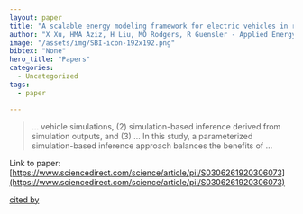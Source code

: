 ```yaml
---
layout: paper
title: "A scalable energy modeling framework for electric vehicles in regional transportation networks"
author: "X Xu, HMA Aziz, H Liu, MO Rodgers, R Guensler - Applied Energy, 2020 - Elsevier"
image: "/assets/img/SBI-icon-192x192.png"
bibtex: "None"
hero_title: "Papers"
categories:
  - Uncategorized
tags:
  - paper

---
```

>… vehicle simulations, (2) simulation-based inference derived from simulation outputs, and (3) … In this study, a parameterized simulation-based inference approach balances the benefits of …

Link to paper: [https://www.sciencedirect.com/science/article/pii/S0306261920306073](https://www.sciencedirect.com/science/article/pii/S0306261920306073)

[cited by](https://scholar.google.com/scholar?cites=8163780911785871048&as_sdt=2005&sciodt=0,5&hl=en&num=20)
